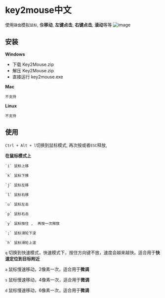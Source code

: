 # key2mouse中文

使用`键盘`模拟`鼠标`, 像**移动**, **左键点击**, **右键点击**, **滚动**等等
![image](http://github.com/jieYM/key2mouse/raw/master/data/images/GIF.gif)

## 安装

**Windows**

- 下载 Key2Mouse.zip
- 解压 Key2Mouse.zip
- 直接运行 key2mouse.exe

**Mac**

```
不支持
```

**Linux**

```
不支持
```



## 使用

`Ctrl + Alt + l`切换到鼠标模式, 再次按或者`ESC`释放,

**在鼠标模式上**

```
`i` 鼠标上移

`k` 鼠标下移

`j` 鼠标左移

`l` 鼠标右移

`u` 鼠标左击

`p` 鼠标右击

`y` 鼠标按住 ,  再按一次释放

`;` 鼠标滑轮下滚

`h` 鼠标滑轮上滚 
```

 `q` 切换到快速模式，快速模式下，按住方向键不放，速度会越来越快。适合用于**快速定位到目标附近**

 `a` 鼠标慢速移动，2像素一次，适合用于**微调**

 `s` 鼠标慢速移动，4像素一次，适合用于**微调**

 `d` 鼠标慢速移动，6像素一次，适合用于**微调**



